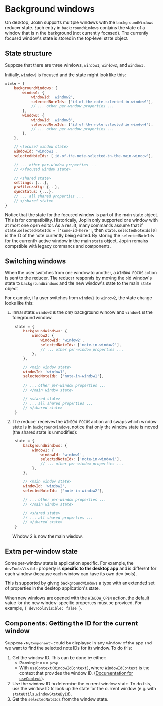 # Background windows

On desktop, Joplin supports multiple windows with the `backgroundWindows` reducer state. Each entry in `backgroundWindows` contains the state of a window that is in the background (not currently focused). The currently focused window's state is stored in the top-level state object.

## State structure

Suppose that there are three windows, `window1`, `window2`, and `window3`.

Initially, `window1` is focused and the state might look like this:
```js
state = {
	backgroundWindows: {
		window2: {
			windowId: 'window2',
			selectedNoteIds: ['id-of-the-note-selected-in-window2'],
			// ... other per-window properties ...
		},
		window3: {
			windowId: 'window3',
			selectedNoteIds: ['id-of-the-note-selected-in-window3'],
			// ... other per-window properties ...
		},
	},

	// <focused window state>
	windowId: 'window1',
	selectedNoteIds: ['id-of-the-note-selected-in-the-main-window'],

	// ... other per-window properties ...
	// </focused window state>

	// <shared state>
	settings: {...},
	profileConfig: {...},
	syncStatus: {...},
	// ... all shared properties ...
	// </shared state>
}
```

Notice that the state for the focused window is part of the main state object. This is for compatibility. Historically, Joplin only supported one window with at most one open editor. As a result, many commands assume that if `state.selectedNoteIds = ['some-id-here']`, then `state.selectedNoteIds[0]` is the ID of the note currently being edited. By storing the `selectedNoteIds` for the currently active window in the main `state` object, Joplin remains compatible with legacy commands and components.

## Switching windows

When the user switches from one window to another, a `WINDOW_FOCUS` action is sent to the reducer. The reducer responds by moving the old window's state to `backgroundWindows` and the new window's state to the main `state` object.

For example, if a user switches from `window1` to `window2`, the state change looks like this:
1. Initial state: `window2` is the only background window and `window1` is the foreground window.
   ```js
	state = {
		backgroundWindows: {
			window2: {
				windowId: 'window2',
				selectedNoteIds: ['note-in-window2'],
				// ... other per-window properties ...
			},
		},

		// <main window state>
		windowId: 'window1',
		selectedNoteIds: ['note-in-window1'],
	
		// ... other per-window properties ...
		// </main window state>

		// <shared state>
		// ... all shared properties ...
		// </shared state>
	}
	```
2. The reducer receives the `WINDOW_FOCUS` action and swaps which window state is in `backgroundWindows`. notice that only the window state is moved (the shared state is unmodified):
   ```js
	state = {
		backgroundWindows: {
			window1: {
				windowId: 'window1',
				selectedNoteIds: ['note-in-window1'],
				// ... other per-window properties ...
			},
		},

		// <main window state>
		windowId: 'window2',
		selectedNoteIds: ['note-in-window2'],
	
		// ... other per-window properties ...
		// </main window state>

		// <shared state>
		// ... all shared properties ...
		// </shared state>
	}
	```
	Window 2 is now the main window.

## Extra per-window state

Some per-window state is application specific. For example, the `devToolsVisible` property is **specific to the desktop app** and is different for each window (because each window can have its own dev tools).

This is supported by giving `backgroundWindows` a type with an extended set of properties in the desktop application's state.

When new windows are opened with the `WINDOW_OPEN` action, the default value for the new window-specific properties must be provided. For example, `{ devToolsVisible: false }`.

## Components: Getting the ID for the current window

Suppose `<MyComponent>` could be displayed in any window of the app and we want to find the selected note IDs for its window. To do this:
1. Get the window ID. This can be done by either:
   - Passing it as a `prop`
   - With `useContext(WindowIdContext)`, where `WindowIdContext` is the context that provides the window ID. ([Documentation for `useContext`](https://react.dev/reference/react/useContext)).
2. Use the window ID to determine the current window state. To do this, use the window ID to look up the state for the current window (e.g. with `stateUtils.windowStateById`).
3. Get the `selectedNoteIds` from the window state.
